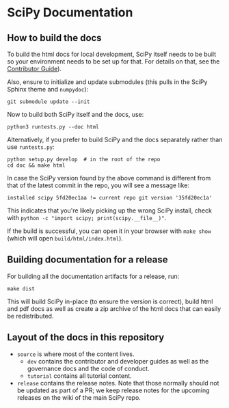 # SciPy Documentation

## How to build the docs

To build the html docs for local development, SciPy itself needs to be built so your
environment needs to be set up for that.  For details on that, see the
[Contributor Guide](http://scipy.github.io/devdocs/dev/contributor/contributor_toc.html#development-environment)).

Also, ensure to initialize and update submodules (this pulls in the SciPy Sphinx
theme and `numpydoc`):
```
git submodule update --init
```

Now to build both SciPy itself and the docs, use:
```
python3 runtests.py --doc html
```

Alternatively, if you prefer to build SciPy and the docs separately rather
than use `runtests.py`:
```
python setup.py develop  # in the root of the repo
cd doc && make html
```

In case the SciPy version found by the above command is different from that of the
latest commit in the repo, you will see a message like:
```
installed scipy 5fd20ec1aa != current repo git version '35fd20ec1a'
```

This indicates that you're likely picking up the wrong SciPy install, check
with `python -c "import scipy; print(scipy.__file__)"`.

If the build is successful, you can open it in your browser with `make show`
(which will open `build/html/index.html`).

## Building documentation for a release

For building all the documentation artifacts for a release, run:
```
make dist
```

This will build SciPy in-place (to ensure the version is correct), build html
and pdf docs as well as create a zip archive of the html docs that can easily
be redistributed.


## Layout of the docs in this repository

- `source` is where most of the content lives.
  - `dev` contains the contributor and developer guides as well as the governance
    docs and the code of conduct.
  - `tutorial` contains all tutorial content.
- `release` contains the release notes. Note that those normally should not be
  updated as part of a PR; we keep release notes for the upcoming releases
  on the wiki of the main SciPy repo.
